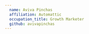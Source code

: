 ```yaml
---
  name: Aviva Pinchas
  affiliation: Automattic
  occupation_title: Growth Marketer
  github: avivapinchas
---
```

